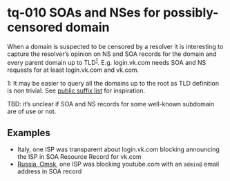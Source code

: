 # tq-010 SOAs and NSes for possibly-censored domain

When a domain is suspected to be censored by a resolver it is interesting to
capture the resolver’s opinion on NS and SOA records for the domain and every
parent domain up to TLD<sup>[1](#fn1)</sup>. E.g. login.vk.com needs SOA and NS requests for at least
login.vk.com and vk.com.

<a name="fn1">1</a>: It may be easier to query all the domains up to the root as TLD definition is non trivial. See [public suffix list](https://publicsuffix.org/) for inspiration.

TBD: it’s unclear if SOA and NS records for some well-known subdomain are of use or not.

## Examples
- Italy, one ISP was transparent about login.vk.com blocking announcing the ISP in SOA Resource Record for vk.com
- [Russia, Omsk](https://glam-evil.livejournal.com/565583.html), one ISP was blocking youtube.com with an `admin@` email address in SOA record
